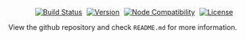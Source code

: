 <p align="center">
  <a href="https://github.com/originjs/origin.js/actions/workflows/ci.yml" style="margin-right: 5px"><img src="https://github.com/originjs/origin.js/actions/workflows/ci.yml/badge.svg?branch=main" alt="Build Status"></a>
  <a href="https://www.npmjs.com/package/origin.js" style="margin-right: 5px"><img src="https://badgen.net/npm/v/origin.js" alt="Version"></a>
  <a href="https://nodejs.org/en/about/releases/" style="margin-right: 5px"><img src="https://img.shields.io/node/v/vite.svg" alt="Node Compatibility"></a>
  <a href="https://www.npmjs.com/package/origin.js"><img src="https://badgen.net/npm/license/origin.js" alt="License"></a>
 </p>

View the github repository and check `README.md` for more information.